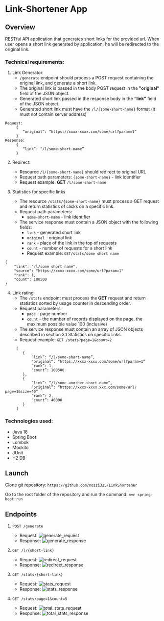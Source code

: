 # Link-Shortener App

## Overview
RESTful API application that generates short links for the provided url. When user opens a short link generated by application, he will be redirected to the original link.

### Technical requirements:
1. Link Generator:
    - `/generate` endpoint should process a POST request containing the original
      link, and generate a short link.
    - The original link is passed in the body POST request in the **"original”** field of the JSON object.
    - Generated short link passed in the response body in the **“link”** field of the JSON object.
    - Generated short link must have the `/l/{some-short-name}` format (it must not contain server address)

```
Request:
     {
        “original”: “https://xxxx-xxxx.com/some/url?param=1”
     }
Response:
     { 
        “link”: “/l/some-short-name”
     }
```
2. Redirect:
    - Resource `/l/{some-short-name}` should redirect to original URL
    - Request path parameters: `{some-short-name}` - link identifier
    - Request example: **GET** `/l/some-short-name`

3. Statistics for specific links
    - The resource `/stats/{some-short-name}` must process a GET request and return
      statistics of clicks on a specific link.
    - Request path parameters:
        - `some-short-name` - link identifier
    - The service response must contain a JSON object with the following fields:
        - `link` - generated short link
        - `original` - original link
        - `rank` - place of the link in the top of requests
        - `count` - number of requests for a short link
        - Request example: `GET/stats/some short name`
```
{
    "link": "/l/some short name",
    "source": "https://xxxx-xxxx.com/some/url?param=1"
    "rank": 1,
    "count": 100500
}
```
4. Link rating
    - The `/stats` endpoint must process the **GET** request and return statistics sorted by usage counter in descending order.
    - Request parameters:
        - `page` - page number
        - `count` - the number of records displayed on the page, the maximum possible value 100 (inclusive)
    - The service response must contain an array of JSON objects described in
      section 3.1 Statistics on specific links.
    - Request example: `GET /stats?page=1&count=2`
```
     [
        {
            “link”: “/l/some-short-name”,
            “original”: “https://xxxx-xxxx.com/some/url?param=1”
            “rank”: 1,
            “count”: 100500
        },
        {
            “link”: “/l/some-another-short-name”,
            “original”: “https://xxxx-xxxx.xxx.com/some/url?page=1&size=40”
            “rank”: 2,
            “count”: 40000
        }
     ]
```

### Technologies used:
- Java 18
- Spring Boot
- Lombok
- Mockito
- JUnit
- H2 DB

## Launch

Clone git repository:
`https://github.com/nozzi325/LinkShortener`

Go to the root folder of the repository and run the command:
`mvn spring-boot:run`

## Endpoints

1) `POST /generate`
    - Request:
      ![generate_request](https://user-images.githubusercontent.com/57872183/203131521-bd413f29-a384-4bc4-a3c3-ae1ab3dffce6.png)
    - Response:
      ![generate_response](https://user-images.githubusercontent.com/57872183/203131546-fa236f54-9066-4706-bed5-18960fc35437.png)

2) `GET /l/{short-link}`
    - Request:
      ![redirect_request](https://user-images.githubusercontent.com/57872183/203132087-271214d3-cb66-41da-b5d5-aecf325d9bf1.png)
    - Response:
      ![redirect_response](https://user-images.githubusercontent.com/57872183/203132107-3c961b23-bc10-495a-a21f-ea5283548eb6.png)

3) `GET /stats/{short-link}`
    - Request:
      ![stats_request](https://user-images.githubusercontent.com/57872183/203132737-cf747c70-1bac-4375-9c66-51f67fa8b1a9.png)
    - Response:
      ![stats_response](https://user-images.githubusercontent.com/57872183/203132753-647b76c5-bb43-4de8-bf23-fc0e24ea9791.png)

4) `GET /stats/page=1&count=5`
    - Request:
      ![total_stats_request](https://user-images.githubusercontent.com/57872183/203133170-f006e380-79c1-41ba-b77a-24824e48256f.png)
    - Response:
      ![total_stats_response](https://user-images.githubusercontent.com/57872183/203133202-f1da16e0-5a85-4e34-93bc-1065cb55e358.png)
